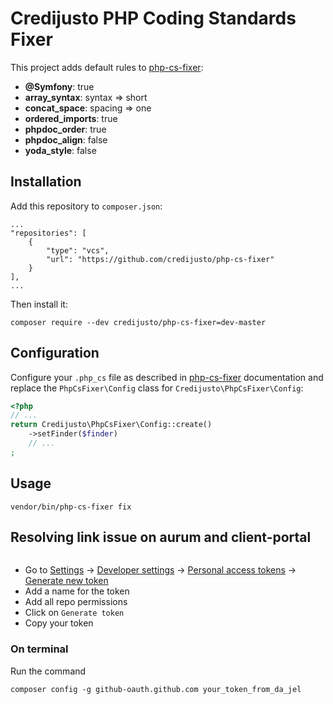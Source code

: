 # Credijusto PHP Coding Standards Fixer

This project adds default rules to [php-cs-fixer](https://github.com/FriendsOfPHP/PHP-CS-Fixer):

- **@Symfony**: true
- **array_syntax**: syntax => short
- **concat_space**: spacing => one
- **ordered_imports**: true
- **phpdoc_order**: true
- **phpdoc_align**: false
- **yoda_style**: false

## Installation
Add this repository to `composer.json`:

```
...
"repositories": [
    {
        "type": "vcs",
        "url": "https://github.com/credijusto/php-cs-fixer"
    }
],
...
```

Then install it:

```
composer require --dev credijusto/php-cs-fixer=dev-master
```

## Configuration

Configure your `.php_cs` file as described in [php-cs-fixer](https://github.com/FriendsOfPHP/PHP-CS-Fixer) documentation and replace the `PhpCsFixer\Config` class for `Credijusto\PhpCsFixer\Config`:


```php
<?php
// ...
return Credijusto\PhpCsFixer\Config::create()
    ->setFinder($finder)
    // ...
;
```

## Usage

```
vendor/bin/php-cs-fixer fix
```

## Resolving link issue on aurum and client-portal

```

```

* Go to [Settings](https://github.com/settings/profile) -> [Developer settings](https://github.com/settings/developers) -> [Personal access tokens](https://github.com/settings/tokens) -> [Generate new token](https://github.com/settings/tokens/new)
* Add a name for the token
* Add all repo permissions
* Click on `Generate token`
* Copy your token

### On terminal

Run the command
```
composer config -g github-oauth.github.com your_token_from_da_jel
```
